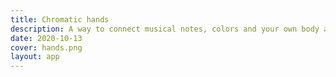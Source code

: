 ```yaml
---
title: Chromatic hands
description: A way to connect musical notes, colors and your own body and consciousness.
date: 2020-10-13
cover: hands.png
layout: app
---
```


<ChromaHand v-for="right in [false,true]" :style="{position:right? 'absolute' : 'block', transform: right?`translateX(200px) scaleX(-100%) ` : ''}" :right="right" />
